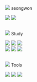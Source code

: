 <img src="https://github.com/seongwon030/seongwon030/assets/105052068/f2c61795-204c-4510-8750-beba5bf320da"/> seongwon <br>
<div>
	<img src="https://hits.seeyoufarm.com/api/count/incr/badge.svg?url=https%3A%2F%2Fgithub.com%2Fgjbae1212%2Fhit-counter)](https://hits.seeyoufarm.com"/>
	<img src="https://img.shields.io/badge/Velog-20C997?style=flat&logo=Velog&logoColor=white" />
</div><br>


<img src="https://github.com/seongwon030/seongwon030/assets/105052068/1f3dd9a2-d9ee-47b6-b6df-c29773a5dca4"/> Study
<div>
    	<img src="https://img.shields.io/badge/Python-3776AB?style=flat&logo=Python&logoColor=white" />
	<img src="https://img.shields.io/badge/Swift-F05138?style=flat&logo=Swift&logoColor=white" />
	<img src="https://img.shields.io/badge/React-61DAFB?style=flat&logo=React&logoColor=white" /><br>
	<img src="https://img.shields.io/badge/HTML5-E34F26?style=flat&logo=HTML5&logoColor=white" />
	<img src="https://img.shields.io/badge/CSS3-1572B6?style=flat&logo=CSS3&logoColor=white" />
	<img src="https://img.shields.io/badge/JavaScript-F7DF1E?style=flat&logo=JavaScript&logoColor=white" />
</div><br>

<img src="https://github.com/seongwon030/seongwon030/assets/105052068/0f236551-c369-4c53-97b8-8b025169b76f"/> Tools <br>
<div>
    	<img src="https://img.shields.io/badge/GitHub-181717?style=flat&logo=GitHub&logoColor=white" />
	<img src="https://img.shields.io/badge/Notion-000000?style=flat&logo=Notion&logoColor=white" />
	<img src="https://img.shields.io/badge/Visual Studio Code-007ACC?style=flat&logo=Visual Studio Code&logoColor=white" />
</div><br>


